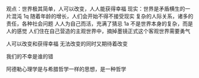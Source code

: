 观点：世界极其简单，人可以改变，人人能获得幸福
现实：世界是矛盾横生的一片混沌
1q
随着年龄的增长，人们会开始不得不接受现实
复杂的人际关系，诸多的责任，各种社会问题
人人为自己而活，充满了猜忌
1a
不是世界本身的复杂，而是人的感觉
人们住在自己营造的主观世界中，摘掉墨镜正式这个客观世界需要勇气

人可以改变和获得幸福
无法改变的同时又期待着改变

我们的不幸是谁的错

阿德勒心理学是与希腊哲学一样的思想，是一种哲学
